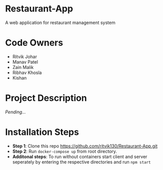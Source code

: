 # Restaurant-App
A web application for restaurant management system

# Code Owners
- Ritvik Johar 
- Manav Patel 
- Zain Malik
- Ribhav Khosla
- Kishan

# Project Description
*Pending...*

# Installation Steps
- **Step 1**: Clone this repo https://github.com/ritvik130/Restaurant-App.git
- **Step 2**: Run ```docker-compose up``` from root directory.
- **Additonal steps**:
To run without containers start client and server seperately by entering the respective directories and run ```npm start```
